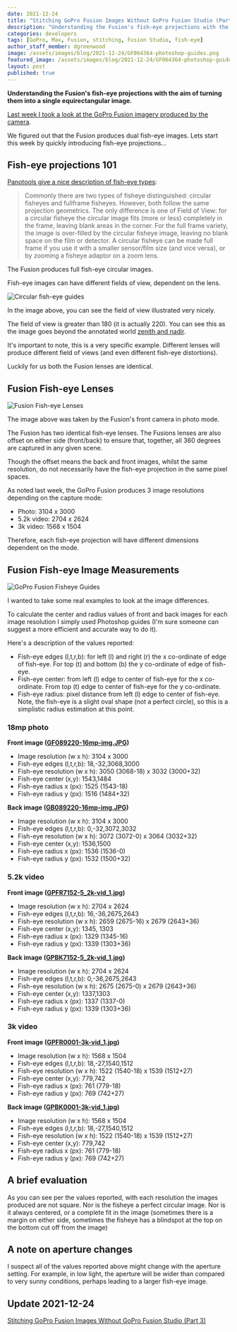 ```yaml
---
date: 2021-12-24
title: "Stitching GoPro Fusion Images Without GoPro Fusion Studio (Part 2)"
description: "Understanding the Fusion's fish-eye projections with the aim of turning them into a single equirectangular image."
categories: developers
tags: [GoPro, Max, Fusion, stitching, Fusion Studio, fish-eye]
author_staff_member: dgreenwood
image: /assets/images/blog/2021-12-24/GF064364-photoshop-guides.png
featured_image: /assets/images/blog/2021-12-24/GF064364-photoshop-guides-sm.jpg
layout: post
published: true
---
```


**Understanding the Fusion's fish-eye projections with the aim of turning them into a single equirectangular image.**

[Last week I took a look at the GoPro Fusion imagery produced by the camera](/blog/2021/gopro-fusion-fisheye-stitching-part-1).

We figured out that the Fusion produces dual fish-eye images. Lets start this week by quickly introducing fish-eye projections...

## Fish-eye projections 101

[Panotools give a nice description of fish-eye types](https://wiki.panotools.org/Fisheye_Projection):

> Commonly there are two types of fisheye distinguished: circular fisheyes and fullframe fisheyes. However, both follow the same projection geometrics. The only difference is one of Field of View: for a circular fisheye the circular image fits (more or less) completely in the frame, leaving blank areas in the corner. For the full frame variety, the image is over-filled by the circular fisheye image, leaving no blank space on the film or detector. A circular fisheye can be made full frame if you use it with a smaller sensor/film size (and vice versa), or by zooming a fisheye adaptor on a zoom lens.

The Fusion produces full fish-eye circular images.

Fish-eye images can have different fields of view, dependent on the lens.

<img class="img-fluid" src="/assets/images/blog/2021-12-24/fisheye_equidistant_220_180.jpeg" alt="Circular fish-eye guides" title="Circular fish-eye guides" />

In the image above, you can see the field of view illustrated very nicely.

The field of view is greater than 180 (it is actually 220). You can see this as the image goes beyond the annotated world [zenith and nadir](/blog/2020/what-is-a-nadir).

It's important to note, this is a very specific example. Different lenses will produce different field of views (and even different fish-eye distortions).

Luckily for us both the Fusion lenses are identical.

## Fusion Fish-eye Lenses

<img class="img-fluid" src="/assets/images/blog/2021-12-24/GF089220-16mp-img-sm.jpg" alt="Fusion Fish-eye Lenses" title="Fusion Fish-eye Lenses" />

The image above was taken by the Fusion's front camera in photo mode.

The Fusion has two identical fish-eye lenses. The Fusions lenses are also offset on either side (front/back) to ensure that, together, all 360 degrees are captured in any given scene.

Though the offset means the back and front images, whilst the same resolution, do not necessarily have the fish-eye projection in the same pixel spaces.

As noted last week, the GoPro Fusion produces 3 image resolutions depending on the capture mode:

* Photo: 3104 x 3000
* 5.2k video: 2704 x 2624
* 3k video: 1568 x 1504

Therefore, each fish-eye projection will have different dimensions dependent on the mode. 

## Fusion Fish-eye Image Measurements

<img class="img-fluid" src="/assets/images/blog/2021-12-24/annotated-guides.jpg" alt="GoPro Fusion Fisheye Guides" title="GoPro Fusion Fisheye Guides" />

I wanted to take some real examples to look at the image differences.

To calculate the center and radius values of front and back images for each image resolution I simply used Photoshop guides (I'm sure someone can suggest a more efficient and accurate way to do it).

Here's a description of the values reported:

* Fish-eye edges (l,t,r,b): for left (l) and right (r) the x co-ordinate of edge of fish-eye. For top (t) and bottom (b) the y co-ordinate of edge of fish-eye.
* Fish-eye center: from left (l) edge to center of fish-eye for the x co-ordinate. From top (t) edge to center of fish-eye for the y co-ordinate.
* Fish-eye radius: pixel distance from left (l) edge to center of fish-eye. Note, the fish-eye is a slight oval shape (not a perfect circle), so this is a simplistic radius estimation at this point.

### 18mp photo

**Front image ([GF089220-16mp-img.JPG](/assets/images/blog/2021-12-24/GF089220-16mp-img.JPG]))** 

* Image resolution (w x h): 3104 x 3000
* Fish-eye edges (l,t,r,b): 18,-32,3068,3000
* Fish-eye resolution (w x h): 3050 (3068-18) x 3032 (3000+32)
* Fish-eye center (x,y): 1543,1484
* Fish-eye radius x (px): 1525 (1543-18)
* Fish-eye radius y (px): 1516 (1484+32)

**Back image ([GB089220-16mp-img.JPG](/assets/images/blog/2021-12-24/GB089220-16mp-img.JPG]))** 

* Image resolution (w x h): 3104 x 3000
* Fish-eye edges (l,t,r,b): 0,-32,3072,3032
* Fish-eye resolution (w x h): 3072 (3072-0) x 3064 (3032+32)
* Fish-eye center (x,y): 1536,1500
* Fish-eye radius x (px): 1536 (1536-0)
* Fish-eye radius y (px): 1532 (1500+32)

### 5.2k video

**Front image ([GPFR7152-5_2k-vid_1.jpg](/assets/images/blog/2021-12-24/GPFR7152-5_2k-vid_1.jpg))**

* Image resolution (w x h): 2704 x 2624
* Fish-eye edges (l,t,r,b): 16,-36,2675,2643
* Fish-eye resolution (w x h): 2659 (2675-16) x 2679 (2643+36)
* Fish-eye center (x,y): 1345, 1303
* Fish-eye radius x (px): 1329 (1345-16)
* Fish-eye radius y (px): 1339 (1303+36)

**Back image ([GPBK7152-5_2k-vid_1.jpg](/assets/images/blog/2021-12-24/GPBK7152-5_2k-vid_1.jpg))** 

* Image resolution (w x h): 2704 x 2624
* Fish-eye edges (l,t,r,b): 0,-36,2675,2643
* Fish-eye resolution (w x h): 2675 (2675-0) x 2679 (2643+36)
* Fish-eye center (x,y): 1337,1303
* Fish-eye radius x (px): 1337 (1337-0)
* Fish-eye radius y (px): 1339 (1303+36)

### 3k video

**Front image ([GPFR0001-3k-vid_1.jpg](/assets/images/blog/2021-12-24/GPFR0001-3k-vid_1.jpg))** 

* Image resolution (w x h): 1568 x 1504
* Fish-eye edges (l,t,r,b): 18,-27,1540,1512
* Fish-eye resolution (w x h): 1522 (1540-18) x 1539 (1512+27)
* Fish-eye center (x,y): 779,742
* Fish-eye radius x (px): 761 (779-18)
* Fish-eye radius y (px): 769 (742+27)

**Back image ([GPBK0001-3k-vid_1.jpg](/assets/images/blog/2021-12-24/GPBK0001-3k-vid_1.jpg))** 

* Image resolution (w x h): 1568 x 1504
* Fish-eye edges (l,t,r,b): 18,-27,1540,1512
* Fish-eye resolution (w x h): 1522 (1540-18) x 1539 (1512+27)
* Fish-eye center (x,y): 779,742
* Fish-eye radius x (px): 761 (779-18)
* Fish-eye radius y (px): 769 (742+27)

## A brief evaluation

As you can see per the values reported, with each resolution the images produced are not square. Nor is the fisheye a perfect circular image. Nor is it always centered, or a complete fit in the image (sometimes there is a margin on either side, sometimes the fisheye has a blindspot at the top on the bottom cut off from the image)

## A note on aperture changes

I suspect all of the values reported above might change with the aperture setting. For example, in low light, the aperture will be wider than compared to very sunny conditions, perhaps leading to a larger fish-eye image.

## Update 2021-12-24

[Stitching GoPro Fusion Images Without GoPro Fusion Studio (Part 3)](/blog/2021/gopro-fusion-fisheye-stitching-part-3)